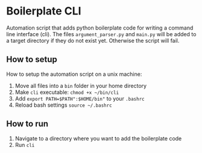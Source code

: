 # Boilerplate CLI

Automation script that adds python boilerplate code for writing a command line interface (cli).
The files ``argument_parser.py`` and ``main.py`` will be added to a target directory if they do not exist yet. Otherwise the script will fail.

## How to setup

How to setup the automation script on a unix machine:

1. Move all files into a ``bin`` folder in your home directory
2. Make ``cli`` executable: ``chmod +x ~/bin/cli``
3. Add ``export PATH=$PATH":$HOME/bin"`` to your ``.bashrc``
4. Reload bash settings ``source ~/.bashrc``

## How to run

1. Navigate to a directory where you want to add the boilerplate code
2. Run ``cli``
